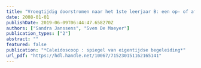```yaml
---
title: "Vroegtijdig doorstromen naar het 1ste leerjaar B: een op- of afrit?"
date: 2008-01-01
publishDate: 2019-06-09T06:44:47.658270Z
authors: ["Sandra Janssens", "Sven De Maeyer"]
publication_types: ["2"]
abstract: ""
featured: false
publication: "*Caleidoscoop : spiegel van eigentijdse begeleiding*"
url_pdf: "https://hdl.handle.net/10067/715230151162165141"
---
```


